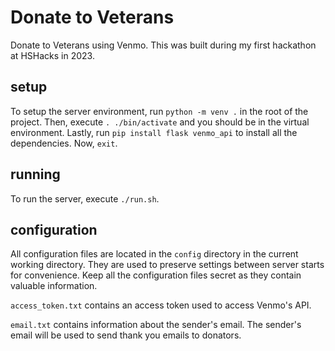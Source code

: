 # Donate to Veterans
Donate to Veterans using Venmo. This was built during my first hackathon at HSHacks in 2023.

## setup
To setup the server environment, run ```python -m venv .``` in the root of the project. Then, execute ```. ./bin/activate``` and you should be in the virtual environment. Lastly, run ```pip install flask venmo_api``` to install all the dependencies. Now, ```exit```.

## running
To run the server, execute ```./run.sh```.

## configuration
All configuration files are located in the ```config``` directory in the current working directory. They are used to preserve settings between server starts for convenience. Keep all the configuration files secret as they contain valuable information.

```access_token.txt``` contains an access token used to access Venmo's API.

```email.txt``` contains information about the sender's email. The sender's email will be used to send thank you emails to donators.
